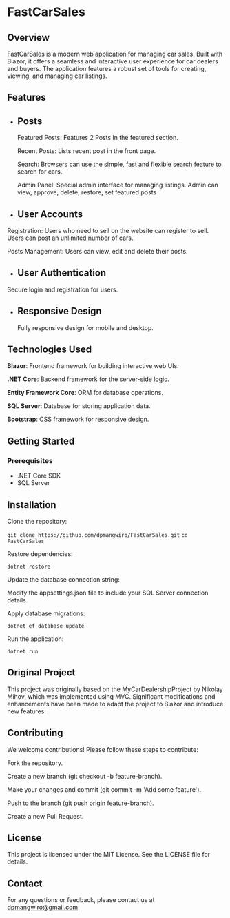 # FastCarSales

## Overview

FastCarSales is a modern web application for managing car sales. Built with Blazor, it offers a seamless and interactive user experience for car dealers and buyers. The application features a robust set of tools for creating, viewing, and managing car listings.

## Features

 - ## Posts ##
   
   Featured Posts: Features 2 Posts in the featured section.
   
   Recent Posts: Lists recent post in the front page.
   
   Search: Browsers can use the simple, fast and flexible search feature to search for cars.
   
   Admin Panel: Special admin interface for managing listings. Admin can view, approve, delete, restore, set featured posts
 
 - ## User Accounts ##
 
 Registration: Users who need to sell on the website can register to sell. Users can post an unlimited number of cars.
 
 Posts Management: Users can view, edit and delete their posts.
     
 - ## User Authentication ##
 
 Secure login and registration for users.

- ## Responsive Design ##

   Fully responsive design for mobile and desktop.

## Technologies Used

**Blazor**: Frontend framework for building interactive web UIs.

**.NET Core**: Backend framework for the server-side logic.

**Entity Framework Core**: ORM for database operations.

**SQL Server**: Database for storing application data.

**Bootstrap**: CSS framework for responsive design.

## Getting Started

### Prerequisites

- .NET Core SDK
- SQL Server

## Installation

Clone the repository:

`git clone https://github.com/dpmangwiro/FastCarSales.git`
`cd FastCarSales`

Restore dependencies:

`dotnet restore`

Update the database connection string:

Modify the appsettings.json file to include your SQL Server connection details.

Apply database migrations:

`dotnet ef database update`

Run the application:

`dotnet run`

## Original Project

This project was originally based on the MyCarDealershipProject by Nikolay Mihov, which was implemented using MVC. Significant modifications and enhancements have been made to adapt the project to Blazor and introduce new features.

## Contributing

We welcome contributions! Please follow these steps to contribute:

Fork the repository.

Create a new branch (git checkout -b feature-branch).

Make your changes and commit (git commit -m 'Add some feature').

Push to the branch (git push origin feature-branch).

Create a new Pull Request.

## License

This project is licensed under the MIT License. See the LICENSE file for details.

## Contact

For any questions or feedback, please contact us at dpmangwiro@gmail.com.
